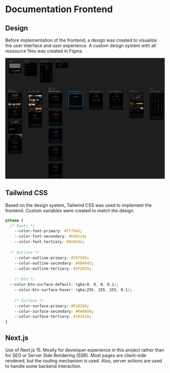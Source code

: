 # Documentation Frontend

## Design 

Before implementation of the frontend, a design was created to visualize the user interface and user experience. A custom design system with all ressource files was created in Figma

![img.png](../assets/screenshot-figma.png)

## Tailwind CSS

Based on the design system, Tailwind CSS was used to implement the frontend. Custom variables were created to match the design.

```css
@theme {
  /* Fonts */
    --color-font-primary: #fff9eb;
    --color-font-secondary: #b9b5a9;
    --color-font-tertiary: #8e8e8e;

  /* Outline */
    --color-outline-primary: #78756D;
    --color-outline-secondary: #4B4945;
    --color-outline-tertiary: #2F2D29;

    /* Btn */
  --color-btn-surface-default: rgba(0, 0, 0, 0.1);
    --color-btn-surface-hover: rgba(255, 255, 255, 0.1);

    /* Surface */
    --color-surface-primary: #010204;
    --color-surface-secondary: #0A0A0A;
    --color-surface-tertiary: #1A1A1A;
}
```

## Next.js

Use of Next.js 15. Mostly for developer experience in this project rather than for SEO or Server Side Rendering (SSR). Most pages are client-side rendered, but the routing mechanism is used. Also, server actions are used to handle some backend interaction. 